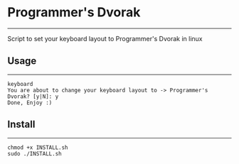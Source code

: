 # Programmer's Dvorak
----

Script to set your keyboard layout to Programmer's Dvorak in linux


## Usage

----

```
keyboard
You are about to change your keyboard layout to -> Programmer's Dvorak? [y|N]: y
Done, Enjoy :)
```

## Install

----

```
chmod +x INSTALL.sh
sudo ./INSTALL.sh
```